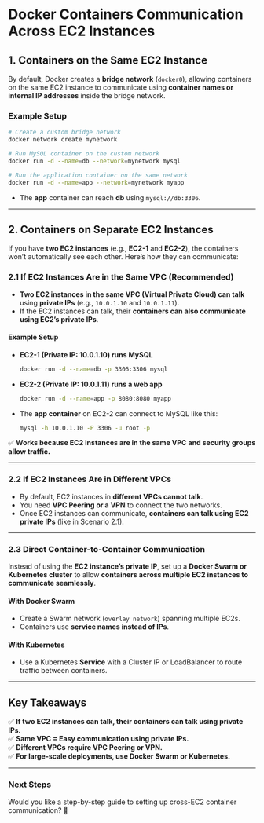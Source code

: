 # Docker Containers Communication Across EC2 Instances

## 1. Containers on the Same EC2 Instance
By default, Docker creates a **bridge network** (`docker0`), allowing containers on the same EC2 instance to communicate using **container names or internal IP addresses** inside the bridge network.

### Example Setup
```sh
# Create a custom bridge network
docker network create mynetwork

# Run MySQL container on the custom network
docker run -d --name=db --network=mynetwork mysql

# Run the application container on the same network
docker run -d --name=app --network=mynetwork myapp
```
- The **app** container can reach **db** using `mysql://db:3306`.

---

## 2. Containers on Separate EC2 Instances
If you have **two EC2 instances** (e.g., **EC2-1** and **EC2-2**), the containers won’t automatically see each other. Here’s how they can communicate:

### 2.1 If EC2 Instances Are in the Same VPC (Recommended)
- **Two EC2 instances in the same VPC (Virtual Private Cloud) can talk** using **private IPs** (e.g., `10.0.1.10` and `10.0.1.11`).
- If the EC2 instances can talk, their **containers can also communicate using EC2’s private IPs**.

#### Example Setup
- **EC2-1 (Private IP: 10.0.1.10) runs MySQL**
  ```sh
  docker run -d --name=db -p 3306:3306 mysql
  ```
- **EC2-2 (Private IP: 10.0.1.11) runs a web app**
  ```sh
  docker run -d --name=app -p 8080:8080 myapp
  ```
- The **app container** on EC2-2 can connect to MySQL like this:
  ```sh
  mysql -h 10.0.1.10 -P 3306 -u root -p
  ```

✅ **Works because EC2 instances are in the same VPC and security groups allow traffic.**

---

### 2.2 If EC2 Instances Are in Different VPCs
- By default, EC2 instances in **different VPCs cannot talk**.
- You need **VPC Peering or a VPN** to connect the two networks.
- Once EC2 instances can communicate, **containers can talk using EC2 private IPs** (like in Scenario 2.1).

---

### 2.3 Direct Container-to-Container Communication
Instead of using the **EC2 instance’s private IP**, set up a **Docker Swarm or Kubernetes cluster** to allow **containers across multiple EC2 instances to communicate seamlessly**.

#### With Docker Swarm
- Create a Swarm network (`overlay network`) spanning multiple EC2s.
- Containers use **service names instead of IPs**.

#### With Kubernetes
- Use a Kubernetes **Service** with a Cluster IP or LoadBalancer to route traffic between containers.

---

## Key Takeaways
✅ **If two EC2 instances can talk, their containers can talk using private IPs.**  
✅ **Same VPC = Easy communication using private IPs.**  
✅ **Different VPCs require VPC Peering or VPN.**  
✅ **For large-scale deployments, use Docker Swarm or Kubernetes.**  

---

### Next Steps
Would you like a step-by-step guide to setting up cross-EC2 container communication? 🚀




